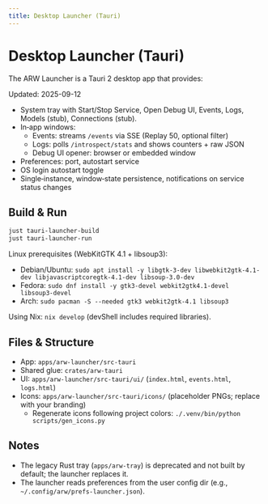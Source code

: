 ```yaml
---
title: Desktop Launcher (Tauri)
---
```


# Desktop Launcher (Tauri)

The ARW Launcher is a Tauri 2 desktop app that provides:

Updated: 2025-09-12

- System tray with Start/Stop Service, Open Debug UI, Events, Logs, Models (stub), Connections (stub).
- In‑app windows:
  - Events: streams `/events` via SSE (Replay 50, optional filter)
  - Logs: polls `/introspect/stats` and shows counters + raw JSON
  - Debug UI opener: browser or embedded window
- Preferences: port, autostart service
- OS login autostart toggle
- Single‑instance, window‑state persistence, notifications on service status changes

## Build & Run

```bash
just tauri-launcher-build
just tauri-launcher-run
```

Linux prerequisites (WebKitGTK 4.1 + libsoup3):

- Debian/Ubuntu: `sudo apt install -y libgtk-3-dev libwebkit2gtk-4.1-dev libjavascriptcoregtk-4.1-dev libsoup-3.0-dev`
- Fedora: `sudo dnf install -y gtk3-devel webkit2gtk4.1-devel libsoup3-devel`
- Arch: `sudo pacman -S --needed gtk3 webkit2gtk-4.1 libsoup3`

Using Nix: `nix develop` (devShell includes required libraries).

## Files & Structure

- App: `apps/arw-launcher/src-tauri`
- Shared glue: `crates/arw-tauri`
- UI: `apps/arw-launcher/src-tauri/ui/` (`index.html`, `events.html`, `logs.html`)
- Icons: `apps/arw-launcher/src-tauri/icons/` (placeholder PNGs; replace with your branding)
  - Regenerate icons following project colors: `./.venv/bin/python scripts/gen_icons.py`

## Notes

- The legacy Rust tray (`apps/arw-tray`) is deprecated and not built by default; the launcher replaces it.
- The launcher reads preferences from the user config dir (e.g., `~/.config/arw/prefs-launcher.json`).
